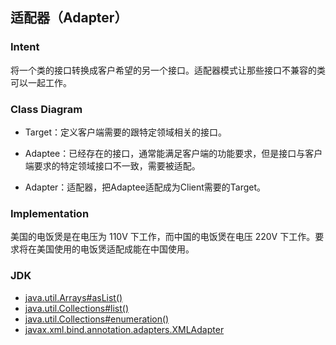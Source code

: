 ## 适配器（Adapter）

### Intent

将一个类的接口转换成客户希望的另一个接口。适配器模式让那些接口不兼容的类可以一起工作。

### Class Diagram

- Target：定义客户端需要的跟特定领域相关的接口。

- Adaptee：已经存在的接口，通常能满足客户端的功能要求，但是接口与客户端要求的特定领域接口不一致，需要被适配。

- Adapter：适配器，把Adaptee适配成为Client需要的Target。

### Implementation

美国的电饭煲是在电压为 110V 下工作，而中国的电饭煲在电压 220V 下工作。要求将在美国使用的电饭煲适配成能在中国使用。

### JDK

- [java.util.Arrays#asList()](http://docs.oracle.com/javase/8/docs/api/java/util/Arrays.html#asList%28T...%29)
- [java.util.Collections#list()](https://docs.oracle.com/javase/8/docs/api/java/util/Collections.html#list-java.util.Enumeration-)
- [java.util.Collections#enumeration()](https://docs.oracle.com/javase/8/docs/api/java/util/Collections.html#enumeration-java.util.Collection-)
- [javax.xml.bind.annotation.adapters.XMLAdapter](http://docs.oracle.com/javase/8/docs/api/javax/xml/bind/annotation/adapters/XmlAdapter.html#marshal-BoundType-)